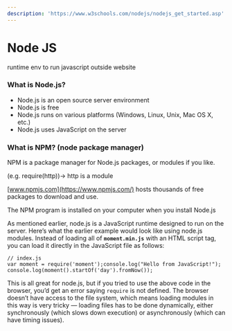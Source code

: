 ```yaml
---
description: 'https://www.w3schools.com/nodejs/nodejs_get_started.asp'
---
```


# Node JS

runtime env to run javascript outside website 

### What is Node.js?

* Node.js is an open source server environment
* Node.js is free
* Node.js runs on various platforms \(Windows, Linux, Unix, Mac OS X, etc.\)
* Node.js uses JavaScript on the server



### What is NPM? \(node package manager\) 

NPM is a package manager for Node.js packages, or modules if you like.  

\(e.g. require\(http\)\)-&gt; http is a module

[www.npmjs.com](https://www.npmjs.com/) hosts thousands of free packages to download and use.

The NPM program is installed on your computer when you install Node.js





As mentioned earlier, node.js is a JavaScript runtime designed to run on the server. Here’s what the earlier example would look like using node.js modules. Instead of loading all of **`moment.min.js`** with an HTML script tag, you can load it directly in the JavaScript file as follows:

```text
// index.js
var moment = require('moment');console.log("Hello from JavaScript!");
console.log(moment().startOf('day').fromNow());
```

This is all great for node.js, but if you tried to use the above code in the browser, you’d get an error saying `require` is not defined. The browser doesn’t have access to the file system, which means loading modules in this way is very tricky — loading files has to be done dynamically, either synchronously \(which slows down execution\) or asynchronously \(which can have timing issues\).

